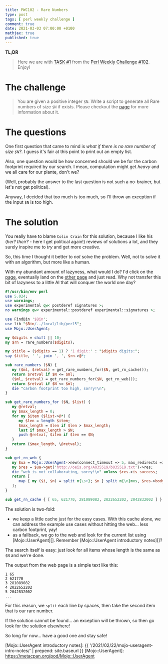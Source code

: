 ```yaml
---
title: PWC102 - Rare Numbers
type: post
tags: [ perl weekly challenge ]
comment: true
date: 2021-03-03 07:00:00 +0100
mathjax: true
published: true
---
```


**TL;DR**

> Here we are with [TASK #1][] from the [Perl Weekly Challenge][]
> [#102][]. Enjoy!

# The challenge

> You are given a positive integer `$N`. Write a script to generate all
> Rare numbers of size `$N` if exists. Please checkout the [page][] for
> more information about it.

# The questions

One first question that came to mind is *what if there is no rare number
of size `$N`?*. I guess it's fair at this point to print out an empty
list.

Also, one question would be how concerned should we be for the carbon
footprint required by our search. I mean, computation might get *heavy*
and we all care for our plante, don't we?

(Well, probably the answer to the last question is not such a
no-brainer, but let's not get political).

Anyway, I decided that too much is too much, so I'll throw an exception
if the input `$N` is too high.


# The solution

You really have to blame `Colin Crain` for this solution, because I like
his (*her? their?* - here I get political again!) reviews of solutions a
lot, and they surely inspire me to *try* and get more creative.

So, this time I thought it better to *not* solve the problem. Well, not
to solve it with an algorithm, but more like a human.

With my abundant amount of lazyness, what would I do? I'd click on the
[page][], eventually land on the [other page][] and just read. Why not
transfer this bit of lazyness to a little AI that will conquer the world
one day?

```perl
#!/usr/bin/env perl
use 5.024;
use warnings;
use experimental qw< postderef signatures >;
no warnings qw< experimental::postderef experimental::signatures >;

use FindBin '$Bin';
use lib "$Bin/../local/lib/perl5";
use Mojo::UserAgent;

my $digits = shift || 10;
my $rn = rare_numbers($digits);

my $title = ($digits == 1) ? '1 digit:' : "$digits digits:";
say $title, ' ', join ', ', $rn->@*;

sub rare_numbers ($N) {
   my ($ml, $retval) = get_rare_numbers_for($N, get_rn_cache());
   return $retval if $N <= $ml;
   ($ml, $retval) = get_rare_numbers_for($N, get_rn_web());
   return $retval if $N <= $ml;
   die "carbon footprint too high, sorry!\n";
}

sub get_rare_numbers_for ($N, $list) {
   my @retval;
   my $max_length = 0;
   for my $item ($list->@*) {
      my $len = length $item;
      $max_length = $len if $len > $max_length;
      last if $max_length > $N;
      push @retval, $item if $len == $N;
   }
   return ($max_length, \@retval);
}

sub get_rn_web {
   my $ua = Mojo::UserAgent->new(connect_timeout => 5, max_redirects => 5);
   my $res = $ua->get('http://oeis.org/A035519/b035519.txt')->res;
   die "web is not collaborating, sorry!\n" unless $res->is_success;
   return [
      map { my ($i, $n) = split m{\s+}; $n } split m{\n}mxs, $res->body
   ];
}

sub get_rn_cache { [ 65, 621770, 281089082, 2022652202, 2042832002 ] }
```

The solution is two-fold:

- we keep a little cache just for the easy cases. With this cache alone,
  we can address the example use cases without hitting the web... less
  carbon footprint, yay!
- as a fallback, we go to the web and look for the current list using
  [Mojo::UserAgent][]. Remember [Mojo::UserAgent introductory notes][]?

The search itself is easy: just look for all items whose length is the
same as `$N` and we're done.

The output from the web page is a simple text like this:

```
1 65
2 621770
3 281089082
4 2022652202
5 2042832002
...
```

For this reason, we `split` each line by spaces, then take the second
item that is our rare number.

If the solution cannot be found... an exception will be thrown, so then
go look for the solution elsewhere!

So long for now... have a good one and stay safe!

[Perl Weekly Challenge]: https://perlweeklychallenge.org/
[#102]: https://perlweeklychallenge.org/blog/perl-weekly-challenge-102/
[TASK #1]: https://perlweeklychallenge.org/blog/perl-weekly-challenge-102/#TASK1
[Perl]: https://www.perl.org/
[page]: http://www.shyamsundergupta.com/rare.htm
[other page]: http://oeis.org/A035519/b035519.txt
[Mojo::UserAgent introductory notes]: {{ '/2021/02/22/mojo-useragent-intro-notes/' | prepend: site.baseurl }}
[Mojo::UserAgent]: https://metacpan.org/pod/Mojo::UserAgent
